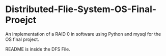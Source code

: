 Distributed-Flie-System-OS-Final-Proejct
========================================

An implementation of a RAID 0 in software using Python and mysql for the OS final project.

README is inside the DFS File.
